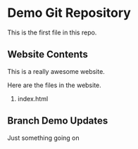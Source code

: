 # Demo Git Repository

This is the first file in this repo.

## Website Contents

This is a really awesome website.

Here are the files in the website.

1. index.html

## Branch Demo Updates

Just something going on
